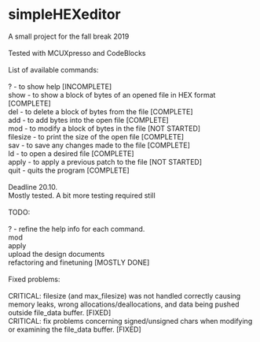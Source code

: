 # simpleHEXeditor
A small project for the fall break 2019
<br>
<br>
Tested with MCUXpresso and CodeBlocks
<br>
<br>
List of available commands:
<br>
<br>
?        - to show help [INCOMPLETE]<br>
show     - to show a block of bytes of an opened file in HEX format [COMPLETE]<br>
del      - to delete a block of bytes from the file [COMPLETE]<br>
add      - to add bytes into the open file [COMPLETE]<br>
mod      - to modify a block of bytes in the file [NOT STARTED]<br>
filesize - to print the size of the open file [COMPLETE]<br>
sav      - to save any changes made to the file [COMPLETE]<br>
ld       - to open a desired file [COMPLETE]<br>
apply    - to apply a previous patch to the file [NOT STARTED]<br>
quit     - quits the program [COMPLETE]
<br>
<br>
Deadline 20.10.
<br>
Mostly tested. A bit more testing required still
<br>
<br>
TODO:
<br>
<br>
?    - refine the help info for each command. <br>
mod<br>
apply<br>
upload the design documents<br>
refactoring and finetuning [MOSTLY DONE]<br>
<br>
Fixed problems:<br>
<br>
CRITICAL: filesize (and max_filesize) was not handled correctly causing memory leaks, wrong allocations/deallocations,
and data being pushed outside file_data buffer. [FIXED]<br>
CRITICAL: fix problems concerning signed/unsigned chars when modifying or examining the file_data buffer. [FIXED]<br>
